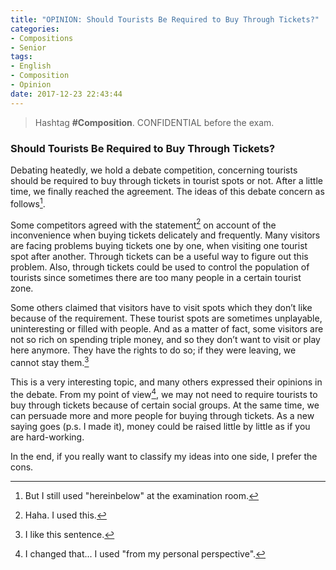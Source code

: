 ```yaml
---
title: "OPINION: Should Tourists Be Required to Buy Through Tickets?"
categories:
- Compositions
- Senior
tags:
- English
- Composition
- Opinion
date: 2017-12-23 22:43:44
---
```


> Hashtag **#Composition**. CONFIDENTIAL before the exam.

### Should Tourists Be Required to Buy Through Tickets?

Debating heatedly, we hold a debate competition, concerning tourists should be required to buy through tickets in tourist spots or not. After a little time, we finally reached the agreement. The ideas of this debate concern as follows[^1].

Some competitors agreed with the statement[^2] on account of the inconvenience when buying tickets delicately and frequently. Many visitors are facing problems buying tickets one by one, when visiting one tourist spot after another. Through tickets can be a useful way to figure out this problem. Also, through tickets could be used to control the population of tourists since sometimes there are too many people in a certain tourist zone.

Some others claimed that visitors have to visit spots which they don’t like because of the requirement. These tourist spots are sometimes unplayable, uninteresting or filled with people. And as a matter of fact, some visitors are not so rich on spending triple money, and so they don’t want to visit or play here anymore. They have the rights to do so; if they were leaving, we cannot stay them.[^4]

This is a very interesting topic, and many others expressed their opinions in the debate. From my point of view[^3], we may not need to require tourists to buy through tickets because of certain social groups. At the same time, we can persuade more and more people for buying through tickets. As a new saying goes (p.s. I made it), money could be raised little by little as if you are hard-working.

In the end, if you really want to classify my ideas into one side, I prefer the cons.

[^1]: But I still used "hereinbelow" at the examination room.
[^2]: Haha. I used this.
[^3]: I changed that... I used "from my personal perspective".
[^4]: I like this sentence.